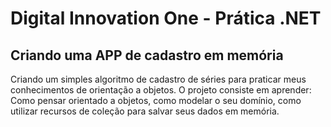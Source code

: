# Digital Innovation One - Prática .NET

## Criando uma APP de cadastro em memória

Criando um simples algoritmo  de cadastro de séries para praticar meus conhecimentos de orientação a objetos. O projeto consiste em aprender: Como pensar orientado a objetos, como modelar o seu domínio, como utilizar recursos de coleção para salvar seus dados em memória.
